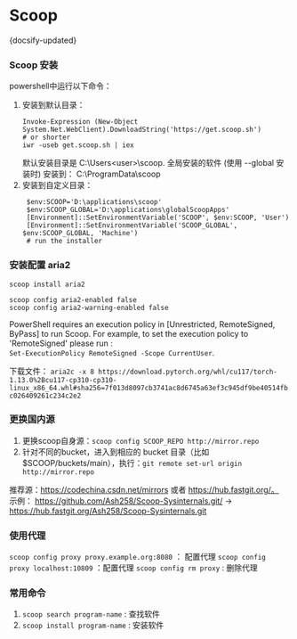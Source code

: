 # Scoop 
{docsify-updated}

### Scoop 安装
powershell中运行以下命令：
1. 安装到默认目录：
    ```
    Invoke-Expression (New-Object System.Net.WebClient).DownloadString('https://get.scoop.sh')
    # or shorter
    iwr -useb get.scoop.sh | iex
    ```
    默认安装目录是 C:\Users\<user>\scoop. 全局安装的软件 (使用 --global 安装时) 安装到： C:\ProgramData\scoop
2. 安装到自定义目录：
   ```
    $env:SCOOP='D:\applications\scoop'
    $env:SCOOP_GLOBAL='D:\applications\globalScoopApps'
    [Environment]::SetEnvironmentVariable('SCOOP', $env:SCOOP, 'User')
    [Environment]::SetEnvironmentVariable('SCOOP_GLOBAL', $env:SCOOP_GLOBAL, 'Machine')
    # run the installer
   ```

### 安装配置 aria2
```
scoop install aria2

scoop config aria2-enabled false
scoop config aria2-warning-enabled false
```
PowerShell requires an execution policy in [Unrestricted, RemoteSigned, ByPass] to run Scoop. For example, to set the execution policy to 'RemoteSigned' please run :  
`Set-ExecutionPolicy RemoteSigned -Scope CurrentUser`.

下载文件：
`aria2c -x 8 https://download.pytorch.org/whl/cu117/torch-1.13.0%2Bcu117-cp310-cp310-linux_x86_64.whl#sha256=7f013d8097cb3741ac8d6745a63ef3c945df9be40514fbc026409261c234c2e2`


### 更换国内源
1. 更换scoop自身源：`scoop config SCOOP_REPO http://mirror.repo`
2. 针对不同的bucket，进入到相应的 bucket 目录（比如$SCOOP/buckets/main），执行：`git remote set-url origin http://mirror.repo`

推荐源：https://codechina.csdn.net/mirrors 或者  https://hub.fastgit.org/。  
示例： https://github.com/Ash258/Scoop-Sysinternals.git/ ->  https://hub.fastgit.org/Ash258/Scoop-Sysinternals.git

### 使用代理
`scoop config proxy proxy.example.org:8080` ： 配置代理
`scoop config proxy localhost:10809` ：配置代理
`scoop config rm proxy` : 删除代理

### 常用命令
1. `scoop search program-name` : 查找软件
2. `scoop install program-name` : 安装软件